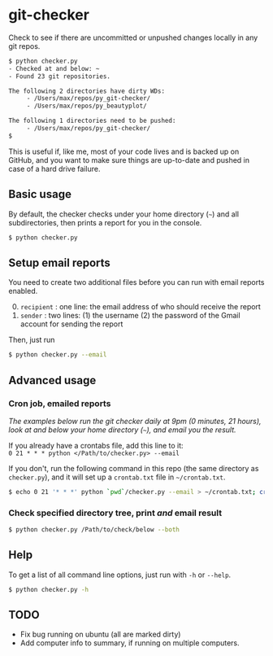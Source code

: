 # git-checker
Check to see if there are uncommitted or unpushed changes locally in any git repos.

```bash
$ python checker.py
- Checked at and below: ~
- Found 23 git repositories.

The following 2 directories have dirty WDs:
	 - /Users/max/repos/py_git-checker/
	 - /Users/max/repos/py_beautyplot/

The following 1 directories need to be pushed:
	 - /Users/max/repos/py_git-checker/
$ 
```

This is useful if, like me, most of your code lives and is backed up on GitHub, and you want to make sure things are up-to-date and pushed in case of a hard drive failure.

## Basic usage
By default, the checker checks under your home directory (`~`) and all subdirectories, then prints a report for you in the console.

```bash
$ python checker.py
```

## Setup email reports
You need to create two additional files before you can run with email reports enabled.

0. `recipient` : one line: the email address of who should receive the report
0. `sender` : two lines: (1) the username (2) the password of the Gmail account for sending the report

Then, just run
```bash
$ python checker.py --email
```

## Advanced usage
### Cron job, emailed reports
_The examples below run the git checker daily at 9pm (0 minutes, 21 hours), look at and below your home directory (`~`), and email you the result._

If you already have a crontabs file, add this line to it:  
`0 21 * * * python </Path/to/checker.py> --email`

If you don't, run the following command in this repo (the same directory as `checker.py`), and it will set up a `crontab.txt` file in `~/crontab.txt`.
```bash
$ echo 0 21 '* * *' python `pwd`/checker.py --email > ~/crontab.txt; crontab ~/crontab.txt
```

### Check specified directory tree, print _and_ email result
```bash
$ python checker.py /Path/to/check/below --both
```

## Help
To get a list of all command line options, just run with `-h` or `--help`.

```bash
$ python checker.py -h
```

## TODO
* Fix bug running on ubuntu (all are marked dirty)
* Add computer info to summary, if running on multiple computers.